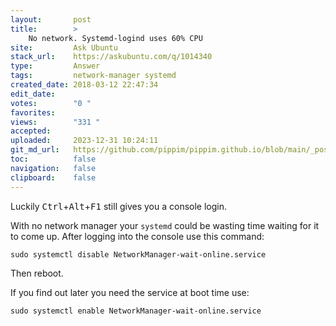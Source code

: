 ```yaml
---
layout:       post
title:        >
    No network. Systemd-logind uses 60% CPU
site:         Ask Ubuntu
stack_url:    https://askubuntu.com/q/1014340
type:         Answer
tags:         network-manager systemd
created_date: 2018-03-12 22:47:34
edit_date:    
votes:        "0 "
favorites:    
views:        "331 "
accepted:     
uploaded:     2023-12-31 10:24:11
git_md_url:   https://github.com/pippim/pippim.github.io/blob/main/_posts/2018/2018-03-12-No-network.-Systemd-logind-uses-60_-CPU.md
toc:          false
navigation:   false
clipboard:    false
---
```


Luckily <kbd>Ctrl</kbd>+<kbd>Alt</kbd>+<kbd>F1</kbd> still gives you a console login.

With no network manager your `systemd` could be wasting time waiting for it to come up. After logging into the console use this command:

``` 
sudo systemctl disable NetworkManager-wait-online.service
```

Then reboot.

If you find out later you need the service at boot time use:

``` 
sudo systemctl enable NetworkManager-wait-online.service
```

